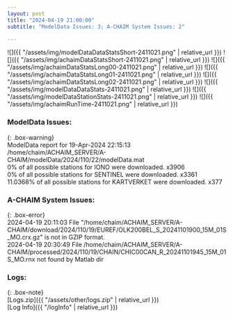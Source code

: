 ```yaml
---
layout: post
title: "2024-04-19 21:00:00"
subtitle: "ModelData Issues: 3; A-CHAIM System Issues: 2"

---
```


![]({{ "/assets/img/modelDataDataStatsShort-2411021.png" | relative_url }})
![]({{ "/assets/img/achaimDataStatsShort-2411021.png" | relative_url }})
![]({{ "/assets/img/achaimDataStatsLong00-2411021.png" | relative_url }})
![]({{ "/assets/img/achaimDataStatsLong01-2411021.png" | relative_url }})
![]({{ "/assets/img/achaimDataStatsLong02-2411021.png" | relative_url }})
![]({{ "/assets/img/modelDataDataStats-2411021.png" | relative_url }})
![]({{ "/assets/img/modelDataStationStats-2411021.png" | relative_url }})
![]({{ "/assets/img/achaimRunTime-2411021.png" | relative_url }})


### ModelData Issues:  
  
{: .box-warning}  
 ModelData report for 19-Apr-2024 22:15:13   
 /home/chaim/ACHAIM_SERVER/A-CHAIM/modelData/2024/110/22/modelData.mat   
 0% of all possible stations for IONO were downloaded. x3906   
 0% of all possible stations for SENTINEL were downloaded. x3361   
 11.0368% of all possible stations for KARTVERKET were downloaded. x377   
  
### A-CHAIM System Issues:  
  
{: .box-error}  
2024-04-19 20:11:03 File "/home/chaim/ACHAIM_SERVER/A-CHAIM/download/2024/110/19/EUREF/OLK200BEL_S_20241101900_15M_01S_MO.crx.gz" is not in GZIP format.  
2024-04-19 20:30:49 File /home/chaim/ACHAIM_SERVER/A-CHAIM/processed/2024/110/19/CHAIN/CHIC00CAN_R_20241101945_15M_01S_MO.rnx not found by Matlab dir  

### Logs:  
  
{: .box-note}  
[Logs.zip]({{ "/assets/other/logs.zip" | relative_url }})  
[Log Info]({{ "/logInfo" | relative_url }})  
